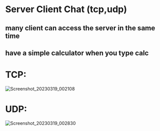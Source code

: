 # Server Client Chat (tcp,udp)
## many client can access the server in the same time
## have a simple calculator when you type calc


# TCP:
![Screenshot_20230319_002108](https://user-images.githubusercontent.com/57776872/226143762-ab73e951-758a-4d86-91b0-cd7fd7026a15.png)


# UDP:
![Screenshot_20230319_002830](https://user-images.githubusercontent.com/57776872/226143776-a2bfb78b-8a54-470f-a610-d5baddb69a57.png)

